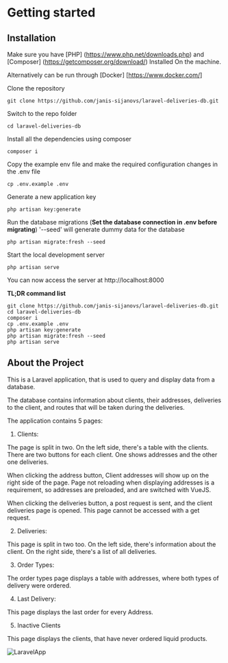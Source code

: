 # Getting started

## Installation

Make sure you have [PHP] (https://www.php.net/downloads.php) and [Composer] (https://getcomposer.org/download/) Installed On the machine.

Alternatively can be run through [Docker] [https://www.docker.com/] 

Clone the repository

    git clone https://github.com/janis-sijanovs/laravel-deliveries-db.git

Switch to the repo folder

    cd laravel-deliveries-db

Install all the dependencies using composer

    composer i

Copy the example env file and make the required configuration changes in the .env file

    cp .env.example .env
    
Generate a new application key

    php artisan key:generate

Run the database migrations (**Set the database connection in .env before migrating**)
'--seed' will generate dummy data for the database

    php artisan migrate:fresh --seed

Start the local development server

    php artisan serve

You can now access the server at http://localhost:8000

**TL;DR command list**

    git clone https://github.com/janis-sijanovs/laravel-deliveries-db.git
    cd laravel-deliveries-db
    composer i
    cp .env.example .env
    php artisan key:generate
    php artisan migrate:fresh --seed
    php artisan serve
    
## About the Project
    
This is a Laravel application, that is used to query and display data from a database.

The database contains information about clients, their addresses, deliveries to the client, 
and routes that will be taken during the deliveries.

The application contains 5 pages:

1. Clients:

The page is split in two. On the left side, there's a table with the clients.
There are two buttons for each client. One shows addresses and the other one deliveries.

When clicking the address button, Client addresses will show up on the right side of the page.
Page not reloading when displaying addresses is a requirement, so addresses are preloaded,
and are switched with VueJS.

When clicking the deliveries button, a post request is sent, and the client deliveries page is opened.
This page cannot be accessed with a get request.

2. Deliveries:

This page is split in two too. On the left side, there's information about the client.
On the right side, there's a list of all deliveries.

3. Order Types:

The order types page displays a table with addresses, 
where both types of delivery were ordered.

4. Last Delivery:

This page displays the last order for every Address.

5. Inactive Clients

This page displays the clients, that have never ordered liquid products.

![LaravelApp](https://user-images.githubusercontent.com/101757160/175757416-2107070f-d314-4243-97cb-b97fcc28ef5b.gif)

